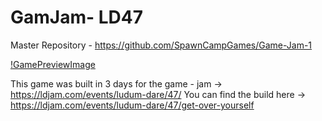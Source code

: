 # GamJam- LD47


Master Repository - https://github.com/SpawnCampGames/Game-Jam-1

[!GamePreviewImage](https://img.itch.zone/aW1hZ2UvNzgwMjA1LzQzNjMzMTgucG5n/original/NUzMvb.png)

This game was built in 3 days for the game - jam -> https://ldjam.com/events/ludum-dare/47/
You can find the build here -> https://ldjam.com/events/ludum-dare/47/get-over-yourself
